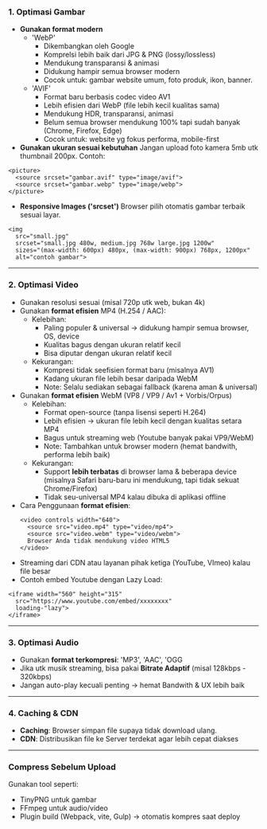 ### 1. Optimasi Gambar
  * __Gunakan format modern__
    + 'WebP'
      - Dikembangkan oleh Google
      - Komprelsi lebih baik dari JPG & PNG (lossy/lossless)
      - Mendukung transparansi & animasi
      - Didukung hampir semua browser modern
      - Cocok untuk: gambar website umum, foto produk, ikon, banner.
    + 'AVIF'
      - Format baru berbasis codec video AV1
      - Lebih efisien dari WebP (file lebih kecil kualitas sama)
      - Mendukung HDR, transparansi, animasi
      - Belum semua browser mendukung 100% tapi sudah banyak (Chrome, Firefox, Edge)
      - Cocok untuk: website yg fokus performa, mobile-first
  * __Gunakan ukuran sesuai kebutuhan__
  Jangan upload foto kamera 5mb utk thumbnail 200px. Contoh:
  ```
  <picture>
    <source srcset="gambar.avif" type="image/avif">
    <source srcset="gambar.webp" type="image/webp">
  </picture>
  ```
  * __Responsive Images ('srcset')__
  Browser pilih otomatis gambar terbaik sesuai layar.
  ```
  <img
    src="small.jpg"
    srcset="small.jpg 480w, medium.jpg 768w large.jpg 1200w"
    sizes="(max-width: 600px) 480px, (max-width: 900px) 768px, 1200px"
    alt="contoh gambar">
  ```

---

### 2. Optimasi Video
  * Gunakan resolusi sesuai (misal 720p utk web, bukan 4k) 
  * Gunakan __format efisien__ MP4 (H.254 / AAC):
    + Kelebihan:
      - Paling populer & universal -> didukung hampir semua browser, OS, device
      - Kualitas bagus dengan ukuran relatif kecil
      - Bisa diputar dengan ukuran relatif kecil
    + Kekurangan:
      - Kompresi tidak seefisien format baru (misalnya AV1)
      - Kadang ukuran file lebih besar daripada WebM
      - Note: Selalu sediakan sebagai fallback (karena aman & universal) 
  * Gunakan __format efisien__ WebM (VP8 / VP9 / Av1 + Vorbis/Orpus)
    + Kelebihan:
      - Format open-source (tanpa lisensi seperti H.264)
      - Lebih efisien -> ukuran file lebih kecil dengan kualitas setara MP4
      - Bagus untuk streaming web (Youtube banyak pakai VP9/WebM)
      - Note: Tambahkan untuk browser modern (hemat bandwith, performa lebih baik)
    + Kekurangan:
      - Support __lebih terbatas__ di browser lama & beberapa device (misalnya Safari baru-baru ini mendukung, tapi tidak sekuat Chrome/Firefox)
      - Tidak seu-universal MP4 kalau dibuka di aplikasi offline
  * Cara Penggunaan __format efisien__:
    ```
    <video controls width="640">
      <source src="video.mp4" type="video/mp4">
      <source src="video.webm" type="video/webm">
      Browser Anda tidak mendukung video HTML5
    </video>
    ```
  * Streaming dari CDN atau layanan pihak ketiga (YouTube, VImeo) kalau file besar
  * Contoh embed Youtube dengan Lazy Load:
  ```
  <iframe width="560" height="315"
    src="https://www.youtube.com/embed/xxxxxxxx"
    loading-"lazy">
  </iframe>
  ```

---

### 3. Optimasi Audio
  * Gunakan __format terkompresi__: 'MP3', 'AAC', 'OGG
  * Jika utk musik streaming, bisa pakai __Bitrate Adaptif__ (misal 128kbps - 320kbps)
  * Jangan auto-play kecuali penting -> hemat Bandwith & UX lebih baik

---

### 4. Caching & CDN
  * __Caching__: Browser simpan file supaya tidak download ulang.
  * __CDN__: Distribusikan file ke Server terdekat agar lebih cepat diakses

---

### Compress Sebelum Upload
Gunakan tool seperti:
  * TinyPNG untuk gambar
  * FFmpeg untuk audio/video
  * Plugin build (Webpack, vite, Gulp) -> otomatis kompres saat deploy